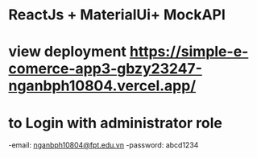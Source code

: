 # ReactJs + MaterialUi+ MockAPI

# view deployment https://simple-e-comerce-app3-gbzy23247-nganbph10804.vercel.app/
# to Login with administrator role 
-email: nganbph10804@fpt.edu.vn
-password: abcd1234


